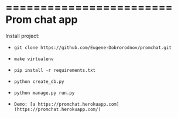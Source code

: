 ========================
Prom chat app
========================


Install project:

* `git clone https://github.com/Eugene-Dobrorodnov/promchat.git`
* `make virtualenv`
* `pip install -r requirements.txt`
* `python create_db.py`
* `python manage.py run.py`

* `Demo: [a https://promchat.herokuapp.com](https://promchat.herokuapp.com/)`

